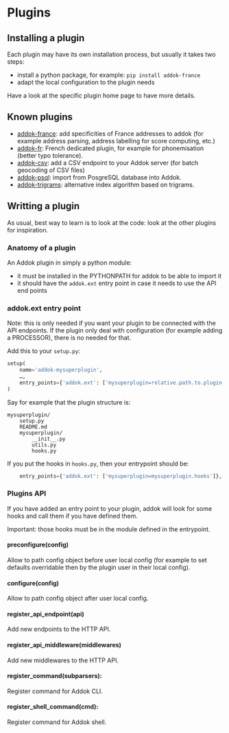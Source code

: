 # Plugins

## Installing a plugin

Each plugin may have its own installation process, but usually it takes two steps:

- install a python package, for example: `pip install addok-france`
- adapt the local configuration to the plugin needs

Have a look at the specific plugin home page to have more details.


## Known plugins

- [addok-france](https://github.com/addok/addok-france): add specificities of France addresses to
  addok (for example address parsing, address labelling for score computing, etc.)
- [addok-fr](https://github.com/addok/addok-fr): French dedicated plugin, for example for phonemisation
  (better typo tolerance).
- [addok-csv](https://github.com/addok/addok-csv): add a CSV endpoint to your Addok server (for batch
  geocoding of CSV files)
- [addok-psql](https://github.com/addok/addok-psql): import from PosgreSQL database into Addok.
- [addok-trigrams](https://github.com/addok/addok-trigrams): alternative index algorithm based on trigrams.

## Writting a plugin

As usual, best way to learn is to look at the code: look at the other plugins for inspiration.

### Anatomy of a plugin

An Addok plugin in simply a python module:

- it must be installed in the PYTHONPATH for addok to be able to import it
- it should have the `addok.ext` entry point in case it needs to use the API
  end points

### addok.ext entry point

Note: this is only needed if you want your plugin to be connected with the API endpoints. If the plugin
only deal with configuration (for example adding a PROCESSOR), there is no needed for that.

Add this to your `setup.py`:

```python
setup(
    name='addok-mysuperplugin',
    …,
    entry_points={'addok.ext': ['mysuperplugin=relative.path.to.plugin']},
)
```

Say for example that the plugin structure is:

```
mysuperplugin/
    setup.py
    README.md
    mysuperplugin/
        __init__.py
        utils.py
        hooks.py
```

If you put the hooks in `hooks.py`, then your entrypoint should be:

```python
    entry_points={'addok.ext': ['mysuperplugin=mysuperplugin.hooks']},
```

### Plugins API

If you have added an entry point to your plugin, addok will look for some hooks
and call them if you have defined them.

Important: those hooks must be in the module defined in the entrypoint.


#### preconfigure(config)

Allow to path config object before user local config (for example to set defaults
overridable then by the plugin user in their local config).


#### configure(config)

Allow to path config object after user local config.


#### register_api_endpoint(api)

Add new endpoints to the HTTP API.


#### register_api_middleware(middlewares)

Add new middlewares to the HTTP API.


#### register_command(subparsers):

Register command for Addok CLI.


#### register_shell_command(cmd):

Register command for Addok shell.
